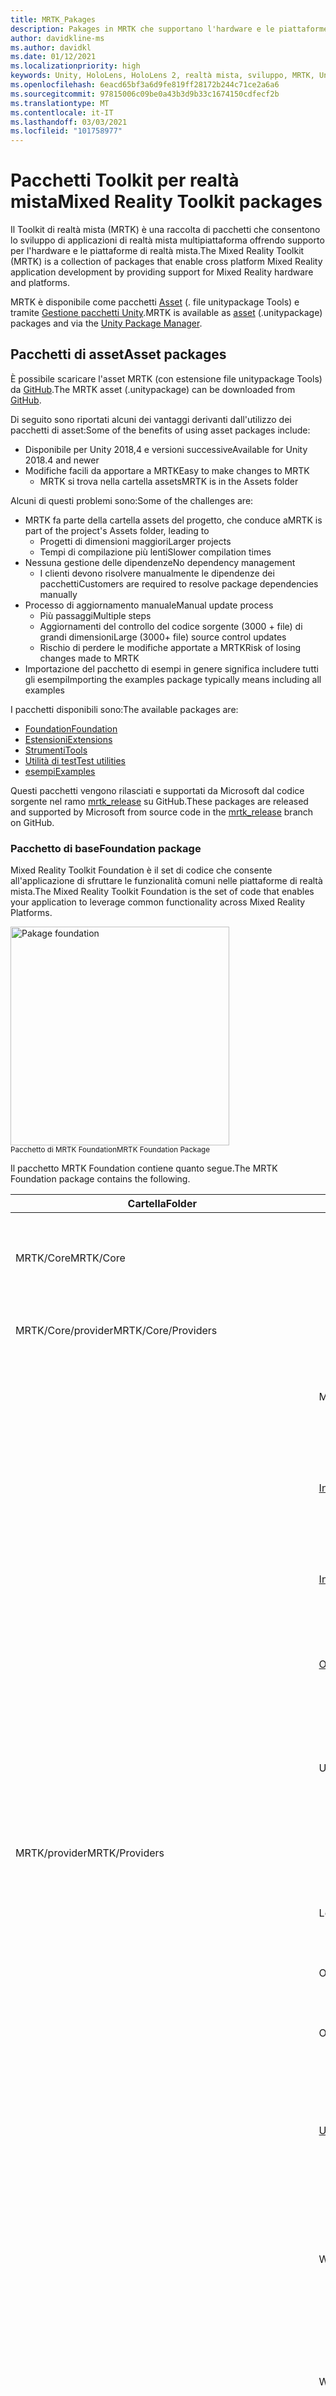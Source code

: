 ```yaml
---
title: MRTK_Pakages
description: Pakages in MRTK che supportano l'hardware e le piattaforme a realtà mista.
author: davidkline-ms
ms.author: davidkl
ms.date: 01/12/2021
ms.localizationpriority: high
keywords: Unity, HoloLens, HoloLens 2, realtà mista, sviluppo, MRTK, Unity pakage Manager,
ms.openlocfilehash: 6eacd65bf3a6d9fe819ff28172b244c71ce2a6a6
ms.sourcegitcommit: 97815006c09be0a43b3d9b33c1674150cdfecf2b
ms.translationtype: MT
ms.contentlocale: it-IT
ms.lasthandoff: 03/03/2021
ms.locfileid: "101758977"
---
```

# <a name="mixed-reality-toolkit-packages"></a><span data-ttu-id="f6be8-104">Pacchetti Toolkit per realtà mista</span><span class="sxs-lookup"><span data-stu-id="f6be8-104">Mixed Reality Toolkit packages</span></span>

<span data-ttu-id="f6be8-105">Il Toolkit di realtà mista (MRTK) è una raccolta di pacchetti che consentono lo sviluppo di applicazioni di realtà mista multipiattaforma offrendo supporto per l'hardware e le piattaforme di realtà mista.</span><span class="sxs-lookup"><span data-stu-id="f6be8-105">The Mixed Reality Toolkit (MRTK) is a collection of packages that enable cross platform Mixed Reality application development by providing support for Mixed Reality hardware and platforms.</span></span>

<span data-ttu-id="f6be8-106">MRTK è disponibile come pacchetti [Asset](#asset-packages) (. file unitypackage Tools) e tramite [Gestione pacchetti Unity](#unity-package-manager).</span><span class="sxs-lookup"><span data-stu-id="f6be8-106">MRTK is available as [asset](#asset-packages) (.unitypackage) packages and via the [Unity Package Manager](#unity-package-manager).</span></span>

## <a name="asset-packages"></a><span data-ttu-id="f6be8-107">Pacchetti di asset</span><span class="sxs-lookup"><span data-stu-id="f6be8-107">Asset packages</span></span>

<span data-ttu-id="f6be8-108">È possibile scaricare l'asset MRTK (con estensione file unitypackage Tools) da [GitHub](https://github.com/microsoft/MixedRealityToolkit-Unity/releases).</span><span class="sxs-lookup"><span data-stu-id="f6be8-108">The MRTK asset (.unitypackage) can be downloaded from [GitHub](https://github.com/microsoft/MixedRealityToolkit-Unity/releases).</span></span>

<span data-ttu-id="f6be8-109">Di seguito sono riportati alcuni dei vantaggi derivanti dall'utilizzo dei pacchetti di asset:</span><span class="sxs-lookup"><span data-stu-id="f6be8-109">Some of the benefits of using asset packages include:</span></span>

- <span data-ttu-id="f6be8-110">Disponibile per Unity 2018,4 e versioni successive</span><span class="sxs-lookup"><span data-stu-id="f6be8-110">Available for Unity 2018.4 and newer</span></span>
- <span data-ttu-id="f6be8-111">Modifiche facili da apportare a MRTK</span><span class="sxs-lookup"><span data-stu-id="f6be8-111">Easy to make changes to MRTK</span></span>
  - <span data-ttu-id="f6be8-112">MRTK si trova nella cartella assets</span><span class="sxs-lookup"><span data-stu-id="f6be8-112">MRTK is in the Assets folder</span></span>

<span data-ttu-id="f6be8-113">Alcuni di questi problemi sono:</span><span class="sxs-lookup"><span data-stu-id="f6be8-113">Some of the challenges are:</span></span>

- <span data-ttu-id="f6be8-114">MRTK fa parte della cartella assets del progetto, che conduce a</span><span class="sxs-lookup"><span data-stu-id="f6be8-114">MRTK is part of the project's Assets folder, leading to</span></span>
  - <span data-ttu-id="f6be8-115">Progetti di dimensioni maggiori</span><span class="sxs-lookup"><span data-stu-id="f6be8-115">Larger projects</span></span>
  - <span data-ttu-id="f6be8-116">Tempi di compilazione più lenti</span><span class="sxs-lookup"><span data-stu-id="f6be8-116">Slower compilation times</span></span>
- <span data-ttu-id="f6be8-117">Nessuna gestione delle dipendenze</span><span class="sxs-lookup"><span data-stu-id="f6be8-117">No dependency management</span></span>
  - <span data-ttu-id="f6be8-118">I clienti devono risolvere manualmente le dipendenze dei pacchetti</span><span class="sxs-lookup"><span data-stu-id="f6be8-118">Customers are required to resolve package dependencies manually</span></span>
- <span data-ttu-id="f6be8-119">Processo di aggiornamento manuale</span><span class="sxs-lookup"><span data-stu-id="f6be8-119">Manual update process</span></span>
  - <span data-ttu-id="f6be8-120">Più passaggi</span><span class="sxs-lookup"><span data-stu-id="f6be8-120">Multiple steps</span></span>
  - <span data-ttu-id="f6be8-121">Aggiornamenti del controllo del codice sorgente (3000 + file) di grandi dimensioni</span><span class="sxs-lookup"><span data-stu-id="f6be8-121">Large (3000+ file) source control updates</span></span>
  - <span data-ttu-id="f6be8-122">Rischio di perdere le modifiche apportate a MRTK</span><span class="sxs-lookup"><span data-stu-id="f6be8-122">Risk of losing changes made to MRTK</span></span>
- <span data-ttu-id="f6be8-123">Importazione del pacchetto di esempi in genere significa includere tutti gli esempi</span><span class="sxs-lookup"><span data-stu-id="f6be8-123">Importing the examples package typically means including all examples</span></span>

<span data-ttu-id="f6be8-124">I pacchetti disponibili sono:</span><span class="sxs-lookup"><span data-stu-id="f6be8-124">The available packages are:</span></span>

- [<span data-ttu-id="f6be8-125">Foundation</span><span class="sxs-lookup"><span data-stu-id="f6be8-125">Foundation</span></span>](#foundation-package)
- [<span data-ttu-id="f6be8-126">Estensioni</span><span class="sxs-lookup"><span data-stu-id="f6be8-126">Extensions</span></span>](#extensions-package)
- [<span data-ttu-id="f6be8-127">Strumenti</span><span class="sxs-lookup"><span data-stu-id="f6be8-127">Tools</span></span>](#tools-package)
- [<span data-ttu-id="f6be8-128">Utilità di test</span><span class="sxs-lookup"><span data-stu-id="f6be8-128">Test utilities</span></span>](#test-utilities-package)
- [<span data-ttu-id="f6be8-129">esempi</span><span class="sxs-lookup"><span data-stu-id="f6be8-129">Examples</span></span>](#examples-package)

<span data-ttu-id="f6be8-130">Questi pacchetti vengono rilasciati e supportati da Microsoft dal codice sorgente nel ramo [mrtk_release](https://github.com/Microsoft/MixedRealityToolkit-Unity/tree/mrtk_release) su GitHub.</span><span class="sxs-lookup"><span data-stu-id="f6be8-130">These packages are released and supported by Microsoft from source code in the [mrtk_release](https://github.com/Microsoft/MixedRealityToolkit-Unity/tree/mrtk_release) branch on GitHub.</span></span>

### <a name="foundation-package"></a><span data-ttu-id="f6be8-131">Pacchetto di base</span><span class="sxs-lookup"><span data-stu-id="f6be8-131">Foundation package</span></span>

<span data-ttu-id="f6be8-132">Mixed Reality Toolkit Foundation è il set di codice che consente all'applicazione di sfruttare le funzionalità comuni nelle piattaforme di realtà mista.</span><span class="sxs-lookup"><span data-stu-id="f6be8-132">The Mixed Reality Toolkit Foundation is the set of code that enables your application to leverage common functionality across Mixed Reality Platforms.</span></span>

<img src="../features/images/input/MRTK_Package_Foundation.png" width="350px" alt="Pakage foundation" style="display:block;">  
<span data-ttu-id="f6be8-133"><sup>Pacchetto di MRTK Foundation</sup></span><span class="sxs-lookup"><span data-stu-id="f6be8-133"><sup>MRTK Foundation Package</sup></span></span>

<span data-ttu-id="f6be8-134">Il pacchetto MRTK Foundation contiene quanto segue.</span><span class="sxs-lookup"><span data-stu-id="f6be8-134">The MRTK Foundation package contains the following.</span></span>

| <span data-ttu-id="f6be8-135">Cartella</span><span class="sxs-lookup"><span data-stu-id="f6be8-135">Folder</span></span> | <span data-ttu-id="f6be8-136">Componente</span><span class="sxs-lookup"><span data-stu-id="f6be8-136">Component</span></span> | <span data-ttu-id="f6be8-137">Descrizione</span><span class="sxs-lookup"><span data-stu-id="f6be8-137">Description</span></span> |
| --- | --- | --- |
| <span data-ttu-id="f6be8-138">MRTK/Core</span><span class="sxs-lookup"><span data-stu-id="f6be8-138">MRTK/Core</span></span> | | <span data-ttu-id="f6be8-139">Interfacce e definizioni di tipi, classi base e shader standard.</span><span class="sxs-lookup"><span data-stu-id="f6be8-139">Interface and type definitions, base classes, standard shader.</span></span> |
| <span data-ttu-id="f6be8-140">MRTK/Core/provider</span><span class="sxs-lookup"><span data-stu-id="f6be8-140">MRTK/Core/Providers</span></span> | | <span data-ttu-id="f6be8-141">Provider di dati indipendenti dalla piattaforma</span><span class="sxs-lookup"><span data-stu-id="f6be8-141">Platform agnostic data providers</span></span> |
| | <span data-ttu-id="f6be8-142">Mani</span><span class="sxs-lookup"><span data-stu-id="f6be8-142">Hands</span></span> | <span data-ttu-id="f6be8-143">Supporto della classe di base e servizi per il rilevamento manuale.</span><span class="sxs-lookup"><span data-stu-id="f6be8-143">Base class support and services for hand tracking.</span></span> |
| | [<span data-ttu-id="f6be8-144">InputAnimation</span><span class="sxs-lookup"><span data-stu-id="f6be8-144">InputAnimation</span></span>](../features/input-simulation/input-animation-recording.md) | <span data-ttu-id="f6be8-145">Supporto per la registrazione dei dati di rilevamento della mano e del movimento Head.</span><span class="sxs-lookup"><span data-stu-id="f6be8-145">Support for recording head movement and hand tracking data.</span></span> |
| | [<span data-ttu-id="f6be8-146">InputSimulation</span><span class="sxs-lookup"><span data-stu-id="f6be8-146">InputSimulation</span></span>](../features/input-simulation/input-simulation-service.md) | <span data-ttu-id="f6be8-147">Supporto per la simulazione in-editor di input mano e occhio.</span><span class="sxs-lookup"><span data-stu-id="f6be8-147">Support for in-editor simulation of hand and eye input.</span></span> |
| | [<span data-ttu-id="f6be8-148">ObjectMeshObserver</span><span class="sxs-lookup"><span data-stu-id="f6be8-148">ObjectMeshObserver</span></span>](../features/spatial-awareness/spatial-object-mesh-observer.md) | <span data-ttu-id="f6be8-149">Osservatore di consapevolezza spaziale che usa un modello 3D come dati.</span><span class="sxs-lookup"><span data-stu-id="f6be8-149">Spatial awareness observer using a 3D model as the data.</span></span> |
| | <span data-ttu-id="f6be8-150">UnityInput</span><span class="sxs-lookup"><span data-stu-id="f6be8-150">UnityInput</span></span> | <span data-ttu-id="f6be8-151">Dispositivi di input comuni (joystick, mouse e così via) implementati tramite l'API di input di Unity.</span><span class="sxs-lookup"><span data-stu-id="f6be8-151">Common input devices (joystick, mouse, etc.) implemented via Unity's input API.</span></span> |
| <span data-ttu-id="f6be8-152">MRTK/provider</span><span class="sxs-lookup"><span data-stu-id="f6be8-152">MRTK/Providers</span></span> | | <span data-ttu-id="f6be8-153">Provider di dati specifici della piattaforma</span><span class="sxs-lookup"><span data-stu-id="f6be8-153">Platform specific data providers</span></span> |
| | <span data-ttu-id="f6be8-154">LeapMotion</span><span class="sxs-lookup"><span data-stu-id="f6be8-154">LeapMotion</span></span> | <span data-ttu-id="f6be8-155">Supporto per UltraLeap Leap Motion controller.</span><span class="sxs-lookup"><span data-stu-id="f6be8-155">Support for the UltraLeap Leap Motion controller.</span></span> |
| | <span data-ttu-id="f6be8-156">OpenVR</span><span class="sxs-lookup"><span data-stu-id="f6be8-156">OpenVR</span></span> | <span data-ttu-id="f6be8-157">Supporto per i dispositivi OpenVR.</span><span class="sxs-lookup"><span data-stu-id="f6be8-157">Support for OpenVR devices.</span></span> |
| | <span data-ttu-id="f6be8-158">Oculus</span><span class="sxs-lookup"><span data-stu-id="f6be8-158">Oculus</span></span> | <span data-ttu-id="f6be8-159">Supporto per dispositivi Oculus, ad esempio la ricerca.</span><span class="sxs-lookup"><span data-stu-id="f6be8-159">Support for Oculus devices, such as the Quest.</span></span> |
| | [<span data-ttu-id="f6be8-160">Unity</span><span class="sxs-lookup"><span data-stu-id="f6be8-160">UnityAR</span></span>](../features/camera-system/unity-ar-camera-settings.md) | <span data-ttu-id="f6be8-161">Sperimentale Provider di impostazioni della fotocamera che consente l'uso di MRTK con i dispositivi mobili AR.</span><span class="sxs-lookup"><span data-stu-id="f6be8-161">(Experimental) Camera settings provider enabling MRTK use with mobile AR devices.</span></span> |
| | <span data-ttu-id="f6be8-162">WindowsMixedReality</span><span class="sxs-lookup"><span data-stu-id="f6be8-162">WindowsMixedReality</span></span> | <span data-ttu-id="f6be8-163">Supporto per i dispositivi di realtà mista di Windows, tra cui Microsoft HoloLens e gli auricolari immersivi.</span><span class="sxs-lookup"><span data-stu-id="f6be8-163">Support for Windows Mixed Reality devices, including Microsoft HoloLens and immersive headsets.</span></span> |
| | <span data-ttu-id="f6be8-164">Windows</span><span class="sxs-lookup"><span data-stu-id="f6be8-164">Windows</span></span> | <span data-ttu-id="f6be8-165">Supporto per le API specifiche di Microsoft Windows, ad esempio la voce e la dettatura.</span><span class="sxs-lookup"><span data-stu-id="f6be8-165">Support for Microsoft Windows specific APIs, for example speech and dictation.</span></span> |
| | <span data-ttu-id="f6be8-166">SDK XR</span><span class="sxs-lookup"><span data-stu-id="f6be8-166">XR SDK</span></span> | <span data-ttu-id="f6be8-167">Sperimentale Supporto per [il nuovo Framework XR di Unity](https://blogs.unity3d.com/2020/01/24/unity-xr-platform-updates/) in unity 2019,3 e versioni successive.</span><span class="sxs-lookup"><span data-stu-id="f6be8-167">(Experimental) Support for [Unity's new XR framework](https://blogs.unity3d.com/2020/01/24/unity-xr-platform-updates/) in Unity 2019.3 and newer.</span></span> |
| <span data-ttu-id="f6be8-168">MRTK/SDK</span><span class="sxs-lookup"><span data-stu-id="f6be8-168">MRTK/SDK</span></span> | | |
| | <span data-ttu-id="f6be8-169">Sperimentale</span><span class="sxs-lookup"><span data-stu-id="f6be8-169">Experimental</span></span> | <span data-ttu-id="f6be8-170">Funzionalità sperimentali, tra cui shader, controlli dell'interfaccia utente e singoli gestori di sistema.</span><span class="sxs-lookup"><span data-stu-id="f6be8-170">Experimental features, including shaders, user interface controls and individual system managers.</span></span> |
| | <span data-ttu-id="f6be8-171">Funzionalità</span><span class="sxs-lookup"><span data-stu-id="f6be8-171">Features</span></span> | <span data-ttu-id="f6be8-172">Funzionalità basata sul pacchetto di base.</span><span class="sxs-lookup"><span data-stu-id="f6be8-172">Functionality that builds upon the Foundation package.</span></span> |
| | <span data-ttu-id="f6be8-173">Profiles</span><span class="sxs-lookup"><span data-stu-id="f6be8-173">Profiles</span></span> | <span data-ttu-id="f6be8-174">Profili predefiniti per i sistemi e i servizi Microsoft Mixed Reality Toolkit.</span><span class="sxs-lookup"><span data-stu-id="f6be8-174">Default profiles for the Microsoft Mixed Reality Toolkit systems and services.</span></span> |
| | <span data-ttu-id="f6be8-175">StandardAssets</span><span class="sxs-lookup"><span data-stu-id="f6be8-175">StandardAssets</span></span> | <span data-ttu-id="f6be8-176">Asset comuni; modelli, trame, materiali e così via</span><span class="sxs-lookup"><span data-stu-id="f6be8-176">Common assets; models, textures, materials, etc.</span></span> |
| <span data-ttu-id="f6be8-177">MRTK/SceneSystemResources</span><span class="sxs-lookup"><span data-stu-id="f6be8-177">MRTK/SceneSystemResources</span></span> | | <span data-ttu-id="f6be8-178">Asset e risorse usati dal sistema di scena</span><span class="sxs-lookup"><span data-stu-id="f6be8-178">Assets and resources used by the Scene System</span></span> |
| <span data-ttu-id="f6be8-179">MRTK/servizi</span><span class="sxs-lookup"><span data-stu-id="f6be8-179">MRTK/Services</span></span> | | |
| | [<span data-ttu-id="f6be8-180">BoundarySystem</span><span class="sxs-lookup"><span data-stu-id="f6be8-180">BoundarySystem</span></span>](../features/boundary/boundary-system-getting-started.md) | <span data-ttu-id="f6be8-181">Sistema che implementa il supporto per i confini VR.</span><span class="sxs-lookup"><span data-stu-id="f6be8-181">System implementing VR boundary support.</span></span> |
| | [<span data-ttu-id="f6be8-182">CameraSystem</span><span class="sxs-lookup"><span data-stu-id="f6be8-182">CameraSystem</span></span>](../features/camera-system/camera-system-overview.md) | <span data-ttu-id="f6be8-183">Sistema che implementa la configurazione della fotocamera e la gestione.</span><span class="sxs-lookup"><span data-stu-id="f6be8-183">System implementing camera configuration and management.</span></span> |
| | [<span data-ttu-id="f6be8-184">DiagnosticsSystem</span><span class="sxs-lookup"><span data-stu-id="f6be8-184">DiagnosticsSystem</span></span>](../features/diagnostics/diagnostics-system-getting-started.md) | <span data-ttu-id="f6be8-185">Implementazione del sistema in Application Diagnostics, ad esempio un Profiler Visual.</span><span class="sxs-lookup"><span data-stu-id="f6be8-185">System implementing in application diagnostics, for example a visual profiler.</span></span> |
| | [<span data-ttu-id="f6be8-186">InputSystem</span><span class="sxs-lookup"><span data-stu-id="f6be8-186">InputSystem</span></span>](../features/input/overview.md) | <span data-ttu-id="f6be8-187">Sistema che fornisce supporto per l'accesso e la gestione dell'input dell'utente.</span><span class="sxs-lookup"><span data-stu-id="f6be8-187">System providing support for accessing and handling user input.</span></span> |
| | [<span data-ttu-id="f6be8-188">SceneSystem</span><span class="sxs-lookup"><span data-stu-id="f6be8-188">SceneSystem</span></span>](../features/scene-system/scene-system-getting-started.md) | <span data-ttu-id="f6be8-189">Sistema che fornisce supporto per le applicazioni multiscena.</span><span class="sxs-lookup"><span data-stu-id="f6be8-189">System providing multi-scene application support.</span></span> |
| | [<span data-ttu-id="f6be8-190">SpatialAwarenessSystem</span><span class="sxs-lookup"><span data-stu-id="f6be8-190">SpatialAwarenessSystem</span></span>](../features/spatial-awareness/spatial-awareness-getting-started.md) | <span data-ttu-id="f6be8-191">Sistema che fornisce supporto per la consapevolezza dell'ambiente dell'utente.</span><span class="sxs-lookup"><span data-stu-id="f6be8-191">System providing support for awareness of the user's environment.</span></span> |
| | [<span data-ttu-id="f6be8-192">TeleportSystem</span><span class="sxs-lookup"><span data-stu-id="f6be8-192">TeleportSystem</span></span>](../features/teleport-system/teleport-system.md) | <span data-ttu-id="f6be8-193">Sistema che fornisce il supporto per il Teleporting (spostandosi sull'esperienza nei salti).</span><span class="sxs-lookup"><span data-stu-id="f6be8-193">System providing support for teleporting (moving about the experience in jumps).</span></span> |
| <span data-ttu-id="f6be8-194">MRTK/StandardAssets</span><span class="sxs-lookup"><span data-stu-id="f6be8-194">MRTK/StandardAssets</span></span> | | <span data-ttu-id="f6be8-195">Shader standard MRTK, materiali di base e altre risorse standard per esperienze di realtà miste</span><span class="sxs-lookup"><span data-stu-id="f6be8-195">MRTK Standard shader, basic materials and other standard assets for mixed reality experiences</span></span> |

### <a name="extensions-package"></a><span data-ttu-id="f6be8-196">Pacchetto di estensioni</span><span class="sxs-lookup"><span data-stu-id="f6be8-196">Extensions package</span></span>

<span data-ttu-id="f6be8-197">Il pacchetto facoltativo Microsoft. MixedRealityToolkit. Unity. Extensions include servizi aggiuntivi che estendono le funzionalità di Microsoft Mixed Reality Toolkit.</span><span class="sxs-lookup"><span data-stu-id="f6be8-197">The optional Microsoft.MixedRealityToolkit.Unity.Extensions package includes additional services that extend the functionality of the Microsoft Mixed Reality Toolkit.</span></span>

> [!NOTE]
> <span data-ttu-id="f6be8-198">Il pacchetto Extensions richiede Microsoft. MixedRealityToolkit. Unity. Foundation.</span><span class="sxs-lookup"><span data-stu-id="f6be8-198">The extensions package requires Microsoft.MixedRealityToolkit.Unity.Foundation.</span></span>

| <span data-ttu-id="f6be8-199">Cartella</span><span class="sxs-lookup"><span data-stu-id="f6be8-199">Folder</span></span> | <span data-ttu-id="f6be8-200">Componente</span><span class="sxs-lookup"><span data-stu-id="f6be8-200">Component</span></span> | <span data-ttu-id="f6be8-201">Descrizione</span><span class="sxs-lookup"><span data-stu-id="f6be8-201">Description</span></span> |
| --- | --- | --- |
| <span data-ttu-id="f6be8-202">MRTK/estensioni</span><span class="sxs-lookup"><span data-stu-id="f6be8-202">MRTK/Extensions</span></span> | |
| | [<span data-ttu-id="f6be8-203">HandPhysicsService</span><span class="sxs-lookup"><span data-stu-id="f6be8-203">HandPhysicsService</span></span>](../features/extensions/hand-physics-service.md) | <span data-ttu-id="f6be8-204">Servizio che aggiunge il supporto per la fisica a mani articolate.</span><span class="sxs-lookup"><span data-stu-id="f6be8-204">Service that adds physics support to articulated hands.</span></span> |
| | <span data-ttu-id="f6be8-205">LostTrackingService</span><span class="sxs-lookup"><span data-stu-id="f6be8-205">LostTrackingService</span></span> | <span data-ttu-id="f6be8-206">Servizio che semplifica la gestione delle perdite di rilevamento nei dispositivi Microsoft HoloLens.</span><span class="sxs-lookup"><span data-stu-id="f6be8-206">Service that simplifies handling of tracking loss on Microsoft HoloLens devices.</span></span> |
| | [<span data-ttu-id="f6be8-207">SceneTransitionService</span><span class="sxs-lookup"><span data-stu-id="f6be8-207">SceneTransitionService</span></span>](../features/extensions/scene-transition-service.md) | <span data-ttu-id="f6be8-208">Servizio che semplifica l'aggiunta di transizioni di scene uniformi.</span><span class="sxs-lookup"><span data-stu-id="f6be8-208">Service that simplifies adding smooth scene transitions.</span></span> |

### <a name="tools-package"></a><span data-ttu-id="f6be8-209">Pacchetto strumenti</span><span class="sxs-lookup"><span data-stu-id="f6be8-209">Tools package</span></span>

<span data-ttu-id="f6be8-210">Il pacchetto facoltativo Microsoft. MixedRealityToolkit. Unity. Tools include strumenti utili che migliorano l'esperienza di sviluppo di realtà mista usando Microsoft Mixed Reality Toolkit.</span><span class="sxs-lookup"><span data-stu-id="f6be8-210">The optional Microsoft.MixedRealityToolkit.Unity.Tools package includes helpful tools that enhance the mixed reality development experience using the Microsoft Mixed Reality Toolkit.</span></span>
<span data-ttu-id="f6be8-211">Questi strumenti si trovano nel menu **utilità di reality Toolkit > Utilities** nell'editor di Unity.</span><span class="sxs-lookup"><span data-stu-id="f6be8-211">These tools are located in the **Mixed Reality Toolkit > Utilities** menu in the Unity Editor.</span></span>

> [!NOTE]
> <span data-ttu-id="f6be8-212">Il pacchetto di strumenti richiede Microsoft. MixedRealityToolkit. Unity. Foundation.</span><span class="sxs-lookup"><span data-stu-id="f6be8-212">The tools package requires Microsoft.MixedRealityToolkit.Unity.Foundation.</span></span>

| <span data-ttu-id="f6be8-213">Cartella</span><span class="sxs-lookup"><span data-stu-id="f6be8-213">Folder</span></span> | <span data-ttu-id="f6be8-214">Componente</span><span class="sxs-lookup"><span data-stu-id="f6be8-214">Component</span></span> | <span data-ttu-id="f6be8-215">Descrizione</span><span class="sxs-lookup"><span data-stu-id="f6be8-215">Description</span></span> |
| --- | --- | --- |
| <span data-ttu-id="f6be8-216">MRTK/strumenti</span><span class="sxs-lookup"><span data-stu-id="f6be8-216">MRTK/Tools</span></span> | |
| | <span data-ttu-id="f6be8-217">BuildWindow</span><span class="sxs-lookup"><span data-stu-id="f6be8-217">BuildWindow</span></span> | <span data-ttu-id="f6be8-218">Strumento che consente di semplificare il processo di compilazione e distribuzione di applicazioni UWP.</span><span class="sxs-lookup"><span data-stu-id="f6be8-218">Tool that helps simplify the process of building and deploying UWP applications.</span></span> |
| | [<span data-ttu-id="f6be8-219">DependencyWindow</span><span class="sxs-lookup"><span data-stu-id="f6be8-219">DependencyWindow</span></span>](../features/tools/dependency-window.md) | <span data-ttu-id="f6be8-220">Strumento che consente di creare un grafico delle dipendenze di asset in un progetto.</span><span class="sxs-lookup"><span data-stu-id="f6be8-220">Tool that creates a dependency graph of assets in a project.</span></span> |
| | [<span data-ttu-id="f6be8-221">ExtensionServiceCreator</span><span class="sxs-lookup"><span data-stu-id="f6be8-221">ExtensionServiceCreator</span></span>](../features/tools/extension-service-creation-wizard.md) | <span data-ttu-id="f6be8-222">Procedura guidata per semplificare la creazione di servizi di estensione.</span><span class="sxs-lookup"><span data-stu-id="f6be8-222">Wizard to assist in creating extension services.</span></span> |
| | [<span data-ttu-id="f6be8-223">MigrationWindow</span><span class="sxs-lookup"><span data-stu-id="f6be8-223">MigrationWindow</span></span>](../features/tools/migration-window.md) | <span data-ttu-id="f6be8-224">Strumento che facilita l'aggiornamento del codice che usa componenti MRTK deprecati.</span><span class="sxs-lookup"><span data-stu-id="f6be8-224">Tool that assists in updating code that uses deprecated MRTK components.</span></span>  |
| | [<span data-ttu-id="f6be8-225">OptimizeWindow</span><span class="sxs-lookup"><span data-stu-id="f6be8-225">OptimizeWindow</span></span>](../features/tools/optimize-window.md) | <span data-ttu-id="f6be8-226">Utilità che consente di automatizzare la configurazione di un progetto di realtà mista per ottenere prestazioni ottimali in Unity.</span><span class="sxs-lookup"><span data-stu-id="f6be8-226">Utility to help automate configuring a mixed reality project for the best performance in Unity.</span></span> |
| | <span data-ttu-id="f6be8-227">ReserializeAssetsUtility</span><span class="sxs-lookup"><span data-stu-id="f6be8-227">ReserializeAssetsUtility</span></span> | <span data-ttu-id="f6be8-228">Fornisce supporto per la riserializzazione di file Unity specifici.</span><span class="sxs-lookup"><span data-stu-id="f6be8-228">Provides support for reserializing specific Unity files.</span></span> |
| | [<span data-ttu-id="f6be8-229">RuntimeTools/strumenti/ControllerMappingTool</span><span class="sxs-lookup"><span data-stu-id="f6be8-229">RuntimeTools/Tools/ControllerMappingTool</span></span>](../features/tools/controller-mapping-tool.md) | <span data-ttu-id="f6be8-230">Utilità che consente agli sviluppatori di determinare rapidamente i mapping di Unity per i controller hardware.</span><span class="sxs-lookup"><span data-stu-id="f6be8-230">Utility enabling developers to quickly determine Unity mappings for hardware controllers.</span></span> |
| | <span data-ttu-id="f6be8-231">ScreenshotUtility</span><span class="sxs-lookup"><span data-stu-id="f6be8-231">ScreenshotUtility</span></span> | <span data-ttu-id="f6be8-232">Abilita l'acquisizione delle immagini dell'applicazione nell'editor di Unity.</span><span class="sxs-lookup"><span data-stu-id="f6be8-232">Enables capturing application images in the Unity editor.</span></span> |
| | <span data-ttu-id="f6be8-233">TextureCombinerWindow</span><span class="sxs-lookup"><span data-stu-id="f6be8-233">TextureCombinerWindow</span></span> | <span data-ttu-id="f6be8-234">Utilità per combinare trame grafiche.</span><span class="sxs-lookup"><span data-stu-id="f6be8-234">Utility to combine graphics textures.</span></span> |
| | [<span data-ttu-id="f6be8-235">Casella degli strumenti</span><span class="sxs-lookup"><span data-stu-id="f6be8-235">Toolbox</span></span>](../features/ux-building-blocks/toolbox.md) | <span data-ttu-id="f6be8-236">Interfaccia utente che semplifica l'individuazione e l'utilizzo dei componenti UX MRTK.</span><span class="sxs-lookup"><span data-stu-id="f6be8-236">UI that makes it easy to discover and use MRTK UX components.</span></span> |

### <a name="test-utilities-package"></a><span data-ttu-id="f6be8-237">Pacchetto di utilità di test</span><span class="sxs-lookup"><span data-stu-id="f6be8-237">Test utilities package</span></span>

<span data-ttu-id="f6be8-238">Il pacchetto Microsoft. MixedRealityToolkit. TestUtilities facoltativo è una raccolta di script helper che consentono agli sviluppatori di [creare facilmente test in modalità di riproduzione](../contributing/unit-tests.md#play-mode-tests).</span><span class="sxs-lookup"><span data-stu-id="f6be8-238">The optional Microsoft.MixedRealityToolkit.TestUtilities package is a collection of helper scripts that enable developers to easily [create play mode tests](../contributing/unit-tests.md#play-mode-tests).</span></span> <span data-ttu-id="f6be8-239">Queste utilità sono particolarmente utili per gli sviluppatori che creano componenti MRTK.</span><span class="sxs-lookup"><span data-stu-id="f6be8-239">These utilities are especially useful for developers creating MRTK components.</span></span>

| <span data-ttu-id="f6be8-240">Cartella</span><span class="sxs-lookup"><span data-stu-id="f6be8-240">Folder</span></span> | <span data-ttu-id="f6be8-241">Componente</span><span class="sxs-lookup"><span data-stu-id="f6be8-241">Component</span></span> | <span data-ttu-id="f6be8-242">Descrizione</span><span class="sxs-lookup"><span data-stu-id="f6be8-242">Description</span></span> |
| --- | --- | --- |
| <span data-ttu-id="f6be8-243">MRTK/test</span><span class="sxs-lookup"><span data-stu-id="f6be8-243">MRTK/Tests</span></span> | |
| | <span data-ttu-id="f6be8-244">TestUtilities</span><span class="sxs-lookup"><span data-stu-id="f6be8-244">TestUtilities</span></span> | <span data-ttu-id="f6be8-245">Metodi per semplificare la creazione di test in modalità di riproduzione, incluse le utilità di simulazione manuale.</span><span class="sxs-lookup"><span data-stu-id="f6be8-245">Methods to simplify creation of play mode tests, including hand simulation utilities.</span></span> |

### <a name="examples-package"></a><span data-ttu-id="f6be8-246">Pacchetto di esempi</span><span class="sxs-lookup"><span data-stu-id="f6be8-246">Examples package</span></span>

<span data-ttu-id="f6be8-247">Il pacchetto degli esempi contiene demo, script di esempio e scene di esempio che esercitano le funzionalità del pacchetto di base.</span><span class="sxs-lookup"><span data-stu-id="f6be8-247">The examples package contains demos, sample scripts, and sample scenes that exercise functionality in the foundation package.</span></span> <span data-ttu-id="f6be8-248">Questo pacchetto contiene la [scena HandInteractionExample](../features/example-scenes/hand-interaction-examples.md) (illustrata di seguito) che contiene oggetti di esempio che rispondono a diversi tipi di input della mano (articolati e non articolati).</span><span class="sxs-lookup"><span data-stu-id="f6be8-248">This package contains the [HandInteractionExample scene](../features/example-scenes/hand-interaction-examples.md) (pictured below) which contains sample objects that respond to various types of hand input (articulated and non-articulated).</span></span>

![Scena HandInteractionExample](../features/images/MRTK_Examples.png)

<span data-ttu-id="f6be8-250">Questo pacchetto contiene anche le demo di rilevamento degli occhi, [documentate qui](../features/example-scenes/eye-tracking-examples-overview.md)</span><span class="sxs-lookup"><span data-stu-id="f6be8-250">This package also contains eye tracking demos, which are [documented here](../features/example-scenes/eye-tracking-examples-overview.md)</span></span>

<span data-ttu-id="f6be8-251">Più in generale, tutte le nuove funzionalità di MRTK devono contenere un esempio corrispondente nel pacchetto degli esempi, approssimativamente seguendo la stessa struttura di cartelle e la stessa posizione.</span><span class="sxs-lookup"><span data-stu-id="f6be8-251">More generally, any new feature in the MRTK should contain a corresponding example in the examples package, roughly following the same folder structure and location.</span></span>

> [!NOTE]
> <span data-ttu-id="f6be8-252">Il pacchetto degli esempi richiede Microsoft. MixedRealityToolkit. Unity. Foundation.</span><span class="sxs-lookup"><span data-stu-id="f6be8-252">The examples package requires Microsoft.MixedRealityToolkit.Unity.Foundation.</span></span>

| <span data-ttu-id="f6be8-253">Cartella</span><span class="sxs-lookup"><span data-stu-id="f6be8-253">Folder</span></span> | <span data-ttu-id="f6be8-254">Componente</span><span class="sxs-lookup"><span data-stu-id="f6be8-254">Component</span></span> | <span data-ttu-id="f6be8-255">Descrizione</span><span class="sxs-lookup"><span data-stu-id="f6be8-255">Description</span></span> |
| --- | --- | --- |
| <span data-ttu-id="f6be8-256">MRTK/esempi</span><span class="sxs-lookup"><span data-stu-id="f6be8-256">MRTK/Examples</span></span> | | |
| | <span data-ttu-id="f6be8-257">Demo</span><span class="sxs-lookup"><span data-stu-id="f6be8-257">Demos</span></span> | <span data-ttu-id="f6be8-258">Scene semplici che illustrano una o due funzionalità correlate.</span><span class="sxs-lookup"><span data-stu-id="f6be8-258">Simple scenes illustrating one or two related features.</span></span> |
| | <span data-ttu-id="f6be8-259">Sperimentale</span><span class="sxs-lookup"><span data-stu-id="f6be8-259">Experimental</span></span> | <span data-ttu-id="f6be8-260">Scene demo che illustrano le funzionalità sperimentali.</span><span class="sxs-lookup"><span data-stu-id="f6be8-260">Demo scenes illustrating experimental features.</span></span> |
| | <span data-ttu-id="f6be8-261">StandardAssets</span><span class="sxs-lookup"><span data-stu-id="f6be8-261">StandardAssets</span></span> | <span data-ttu-id="f6be8-262">Risorse comuni condivise da più scene demo.</span><span class="sxs-lookup"><span data-stu-id="f6be8-262">Common assets shared by multiple demo scenes.</span></span> |

## <a name="unity-package-manager"></a><span data-ttu-id="f6be8-263">Gestione pacchetti Unity</span><span class="sxs-lookup"><span data-stu-id="f6be8-263">Unity Package Manager</span></span>

<span data-ttu-id="f6be8-264">Per le esperienze create usando Unity 2019,4 e versioni successive, MRTK è disponibile tramite [Gestione pacchetti Unity](https://docs.unity3d.com/Manual/Packages.html).</span><span class="sxs-lookup"><span data-stu-id="f6be8-264">For experiences being created using Unity 2019.4 and newer, the MRTK is available via the [Unity Package Manager](https://docs.unity3d.com/Manual/Packages.html).</span></span>

<span data-ttu-id="f6be8-265">Di seguito sono riportati alcuni dei vantaggi derivanti dall'utilizzo dei pacchetti di asset:</span><span class="sxs-lookup"><span data-stu-id="f6be8-265">Some of the benefits of using asset packages include:</span></span>

- <span data-ttu-id="f6be8-266">Progetti più piccoli</span><span class="sxs-lookup"><span data-stu-id="f6be8-266">Smaller projects</span></span>
  - <span data-ttu-id="f6be8-267">Soluzioni di Visual Studio più pulite</span><span class="sxs-lookup"><span data-stu-id="f6be8-267">Cleaner Visual Studio solutions</span></span>
  - <span data-ttu-id="f6be8-268">Un numero inferiore di file da archiviare (MRTK è un riferimento semplice nel `Packages/manifest.json` file)</span><span class="sxs-lookup"><span data-stu-id="f6be8-268">Fewer files to check in (MRTK is a simple reference in the `Packages/manifest.json` file)</span></span>
- <span data-ttu-id="f6be8-269">Compilazione più veloce</span><span class="sxs-lookup"><span data-stu-id="f6be8-269">Faster compilation</span></span>
  - <span data-ttu-id="f6be8-270">Unity non è necessario ricompilare MRTK durante la compilazione</span><span class="sxs-lookup"><span data-stu-id="f6be8-270">Unity does not need to recompile MRTK during building</span></span>
- <span data-ttu-id="f6be8-271">Risoluzione delle dipendenze</span><span class="sxs-lookup"><span data-stu-id="f6be8-271">Dependency resolution</span></span>
  - <span data-ttu-id="f6be8-272">I pacchetti MRTK richiesti vengono installati automaticamente quando si specificano i pacchetti con dipendenze</span><span class="sxs-lookup"><span data-stu-id="f6be8-272">Required MRTK packages are automatically installed when specifying packages with dependencies</span></span>
- <span data-ttu-id="f6be8-273">Facile aggiornamento alle nuove versioni di MRTK</span><span class="sxs-lookup"><span data-stu-id="f6be8-273">Easy update to new MRTK versions</span></span>
  - <span data-ttu-id="f6be8-274">Modificare la versione nel `Packages/manifest.json` file</span><span class="sxs-lookup"><span data-stu-id="f6be8-274">Change the version in the `Packages/manifest.json` file</span></span>

<span data-ttu-id="f6be8-275">Alcuni di questi problemi sono:</span><span class="sxs-lookup"><span data-stu-id="f6be8-275">Some of the challenges are:</span></span>

- <span data-ttu-id="f6be8-276">MRTK non è modificabile</span><span class="sxs-lookup"><span data-stu-id="f6be8-276">MRTK is immutable</span></span>
  - <span data-ttu-id="f6be8-277">Non è possibile apportare modifiche senza che vengano rimosse durante la risoluzione del pacchetto</span><span class="sxs-lookup"><span data-stu-id="f6be8-277">Cannot make changes without them being removed during package resolution</span></span>
- <span data-ttu-id="f6be8-278">MRTK non supporta i pacchetti UPM con Unity 2018,4</span><span class="sxs-lookup"><span data-stu-id="f6be8-278">MRTK does not support UPM packages with Unity 2018.4</span></span>

### <a name="foundation-package"></a><span data-ttu-id="f6be8-279">Pacchetto di base</span><span class="sxs-lookup"><span data-stu-id="f6be8-279">Foundation package</span></span>

<span data-ttu-id="f6be8-280">Il pacchetto di base ( `com.microsoft.mixedreality.toolkit.foundation` ) costituisce la base del Toolkit di realtà mista.</span><span class="sxs-lookup"><span data-stu-id="f6be8-280">The foundation package (`com.microsoft.mixedreality.toolkit.foundation`) forms the basis of the Mixed Reality Toolkit.</span></span>

| <span data-ttu-id="f6be8-281">Cartella</span><span class="sxs-lookup"><span data-stu-id="f6be8-281">Folder</span></span> | <span data-ttu-id="f6be8-282">Componente</span><span class="sxs-lookup"><span data-stu-id="f6be8-282">Component</span></span> | <span data-ttu-id="f6be8-283">Descrizione</span><span class="sxs-lookup"><span data-stu-id="f6be8-283">Description</span></span> |
| --- | --- | --- |
| <span data-ttu-id="f6be8-284">MRTK/Core</span><span class="sxs-lookup"><span data-stu-id="f6be8-284">MRTK/Core</span></span> | | <span data-ttu-id="f6be8-285">Interfacce e definizioni di tipi, classi base e shader standard.</span><span class="sxs-lookup"><span data-stu-id="f6be8-285">Interface and type definitions, base classes, standard shader.</span></span> |
| <span data-ttu-id="f6be8-286">MRTK/Core/provider</span><span class="sxs-lookup"><span data-stu-id="f6be8-286">MRTK/Core/Providers</span></span> | | <span data-ttu-id="f6be8-287">Provider di dati indipendenti dalla piattaforma</span><span class="sxs-lookup"><span data-stu-id="f6be8-287">Platform agnostic data providers</span></span> |
| | <span data-ttu-id="f6be8-288">Mani</span><span class="sxs-lookup"><span data-stu-id="f6be8-288">Hands</span></span> | <span data-ttu-id="f6be8-289">Supporto della classe di base e servizi per il rilevamento manuale.</span><span class="sxs-lookup"><span data-stu-id="f6be8-289">Base class support and services for hand tracking.</span></span> |
| | [<span data-ttu-id="f6be8-290">InputAnimation</span><span class="sxs-lookup"><span data-stu-id="f6be8-290">InputAnimation</span></span>](../features/input-simulation/input-animation-recording.md) | <span data-ttu-id="f6be8-291">Supporto per la registrazione dei dati di rilevamento della mano e del movimento Head.</span><span class="sxs-lookup"><span data-stu-id="f6be8-291">Support for recording head movement and hand tracking data.</span></span> |
| | [<span data-ttu-id="f6be8-292">InputSimulation</span><span class="sxs-lookup"><span data-stu-id="f6be8-292">InputSimulation</span></span>](../features/input-simulation/input-simulation-service.md) | <span data-ttu-id="f6be8-293">Supporto per la simulazione in-editor di input mano e occhio.</span><span class="sxs-lookup"><span data-stu-id="f6be8-293">Support for in-editor simulation of hand and eye input.</span></span> |
| | [<span data-ttu-id="f6be8-294">ObjectMeshObserver</span><span class="sxs-lookup"><span data-stu-id="f6be8-294">ObjectMeshObserver</span></span>](../features/spatial-awareness/spatial-object-mesh-observer.md) | <span data-ttu-id="f6be8-295">Osservatore di consapevolezza spaziale che usa un modello 3D come dati.</span><span class="sxs-lookup"><span data-stu-id="f6be8-295">Spatial awareness observer using a 3D model as the data.</span></span> |
| | <span data-ttu-id="f6be8-296">UnityInput</span><span class="sxs-lookup"><span data-stu-id="f6be8-296">UnityInput</span></span> | <span data-ttu-id="f6be8-297">Dispositivi di input comuni (joystick, mouse e così via) implementati tramite l'API di input di Unity.</span><span class="sxs-lookup"><span data-stu-id="f6be8-297">Common input devices (joystick, mouse, etc.) implemented via Unity's input API.</span></span> |
| <span data-ttu-id="f6be8-298">MRTK/provider</span><span class="sxs-lookup"><span data-stu-id="f6be8-298">MRTK/Providers</span></span> | | <span data-ttu-id="f6be8-299">Provider di dati specifici della piattaforma</span><span class="sxs-lookup"><span data-stu-id="f6be8-299">Platform specific data providers</span></span> |
| | <span data-ttu-id="f6be8-300">LeapMotion</span><span class="sxs-lookup"><span data-stu-id="f6be8-300">LeapMotion</span></span> | <span data-ttu-id="f6be8-301">Supporto per UltraLeap Leap Motion controller.</span><span class="sxs-lookup"><span data-stu-id="f6be8-301">Support for the UltraLeap Leap Motion controller.</span></span> |
| | <span data-ttu-id="f6be8-302">OpenVR</span><span class="sxs-lookup"><span data-stu-id="f6be8-302">OpenVR</span></span> | <span data-ttu-id="f6be8-303">Supporto per i dispositivi OpenVR.</span><span class="sxs-lookup"><span data-stu-id="f6be8-303">Support for OpenVR devices.</span></span> |
| | <span data-ttu-id="f6be8-304">Oculus</span><span class="sxs-lookup"><span data-stu-id="f6be8-304">Oculus</span></span> | <span data-ttu-id="f6be8-305">Supporto per dispositivi Oculus, ad esempio la ricerca.</span><span class="sxs-lookup"><span data-stu-id="f6be8-305">Support for Oculus devices, such as the Quest.</span></span> |
| | [<span data-ttu-id="f6be8-306">Unity</span><span class="sxs-lookup"><span data-stu-id="f6be8-306">UnityAR</span></span>](../features/camera-system/unity-ar-camera-settings.md) | <span data-ttu-id="f6be8-307">Sperimentale Provider di impostazioni della fotocamera che consente l'uso di MRTK con i dispositivi mobili AR.</span><span class="sxs-lookup"><span data-stu-id="f6be8-307">(Experimental) Camera settings provider enabling MRTK use with mobile AR devices.</span></span> |
| | <span data-ttu-id="f6be8-308">WindowsMixedReality</span><span class="sxs-lookup"><span data-stu-id="f6be8-308">WindowsMixedReality</span></span> | <span data-ttu-id="f6be8-309">Supporto per i dispositivi di realtà mista di Windows, tra cui Microsoft HoloLens e gli auricolari immersivi.</span><span class="sxs-lookup"><span data-stu-id="f6be8-309">Support for Windows Mixed Reality devices, including Microsoft HoloLens and immersive headsets.</span></span> |
| | <span data-ttu-id="f6be8-310">Windows</span><span class="sxs-lookup"><span data-stu-id="f6be8-310">Windows</span></span> | <span data-ttu-id="f6be8-311">Supporto per le API specifiche di Microsoft Windows, ad esempio la voce e la dettatura.</span><span class="sxs-lookup"><span data-stu-id="f6be8-311">Support for Microsoft Windows specific APIs, for example speech and dictation.</span></span> |
| | <span data-ttu-id="f6be8-312">SDK XR</span><span class="sxs-lookup"><span data-stu-id="f6be8-312">XR SDK</span></span> | <span data-ttu-id="f6be8-313">Sperimentale Supporto per [il nuovo Framework XR di Unity](https://blogs.unity3d.com/2020/01/24/unity-xr-platform-updates/) in unity 2019,3 e versioni successive.</span><span class="sxs-lookup"><span data-stu-id="f6be8-313">(Experimental) Support for [Unity's new XR framework](https://blogs.unity3d.com/2020/01/24/unity-xr-platform-updates/) in Unity 2019.3 and newer.</span></span> |
| <span data-ttu-id="f6be8-314">MRTK/SDK</span><span class="sxs-lookup"><span data-stu-id="f6be8-314">MRTK/SDK</span></span> | | |
| | <span data-ttu-id="f6be8-315">Sperimentale</span><span class="sxs-lookup"><span data-stu-id="f6be8-315">Experimental</span></span> | <span data-ttu-id="f6be8-316">Funzionalità sperimentali, tra cui shader, controlli dell'interfaccia utente e singoli gestori di sistema.</span><span class="sxs-lookup"><span data-stu-id="f6be8-316">Experimental features, including shaders, user interface controls and individual system managers.</span></span> |
| | <span data-ttu-id="f6be8-317">Funzionalità</span><span class="sxs-lookup"><span data-stu-id="f6be8-317">Features</span></span> | <span data-ttu-id="f6be8-318">Funzionalità basata sul pacchetto di base.</span><span class="sxs-lookup"><span data-stu-id="f6be8-318">Functionality that builds upon the Foundation package.</span></span> |
| | <span data-ttu-id="f6be8-319">Profiles</span><span class="sxs-lookup"><span data-stu-id="f6be8-319">Profiles</span></span> | <span data-ttu-id="f6be8-320">Profili predefiniti per i sistemi e i servizi Microsoft Mixed Reality Toolkit.</span><span class="sxs-lookup"><span data-stu-id="f6be8-320">Default profiles for the Microsoft Mixed Reality Toolkit systems and services.</span></span> |
| | <span data-ttu-id="f6be8-321">StandardAssets</span><span class="sxs-lookup"><span data-stu-id="f6be8-321">StandardAssets</span></span> | <span data-ttu-id="f6be8-322">Asset comuni; modelli, trame, materiali e così via</span><span class="sxs-lookup"><span data-stu-id="f6be8-322">Common assets; models, textures, materials, etc.</span></span> |
| <span data-ttu-id="f6be8-323">MRTK/servizi</span><span class="sxs-lookup"><span data-stu-id="f6be8-323">MRTK/Services</span></span> | | |
| | [<span data-ttu-id="f6be8-324">BoundarySystem</span><span class="sxs-lookup"><span data-stu-id="f6be8-324">BoundarySystem</span></span>](../features/boundary/boundary-system-getting-started.md) | <span data-ttu-id="f6be8-325">Sistema che implementa il supporto per i confini VR.</span><span class="sxs-lookup"><span data-stu-id="f6be8-325">System implementing VR boundary support.</span></span> |
| | [<span data-ttu-id="f6be8-326">CameraSystem</span><span class="sxs-lookup"><span data-stu-id="f6be8-326">CameraSystem</span></span>](../features/camera-system/camera-system-overview.md) | <span data-ttu-id="f6be8-327">Sistema che implementa la configurazione della fotocamera e la gestione.</span><span class="sxs-lookup"><span data-stu-id="f6be8-327">System implementing camera configuration and management.</span></span> |
| | [<span data-ttu-id="f6be8-328">DiagnosticsSystem</span><span class="sxs-lookup"><span data-stu-id="f6be8-328">DiagnosticsSystem</span></span>](../features/diagnostics/diagnostics-system-getting-started.md) | <span data-ttu-id="f6be8-329">Implementazione del sistema in Application Diagnostics, ad esempio un Profiler Visual.</span><span class="sxs-lookup"><span data-stu-id="f6be8-329">System implementing in application diagnostics, for example a visual profiler.</span></span> |
| | [<span data-ttu-id="f6be8-330">InputSystem</span><span class="sxs-lookup"><span data-stu-id="f6be8-330">InputSystem</span></span>](../features/input/overview.md) | <span data-ttu-id="f6be8-331">Sistema che fornisce supporto per l'accesso e la gestione dell'input dell'utente.</span><span class="sxs-lookup"><span data-stu-id="f6be8-331">System providing support for accessing and handling user input.</span></span> |
| | [<span data-ttu-id="f6be8-332">SceneSystem</span><span class="sxs-lookup"><span data-stu-id="f6be8-332">SceneSystem</span></span>](../features/scene-system/scene-system-getting-started.md) | <span data-ttu-id="f6be8-333">Sistema che fornisce supporto per le applicazioni multiscena.</span><span class="sxs-lookup"><span data-stu-id="f6be8-333">System providing multi-scene application support.</span></span> |
| | [<span data-ttu-id="f6be8-334">SpatialAwarenessSystem</span><span class="sxs-lookup"><span data-stu-id="f6be8-334">SpatialAwarenessSystem</span></span>](../features/spatial-awareness/spatial-awareness-getting-started.md) | <span data-ttu-id="f6be8-335">Sistema che fornisce supporto per la consapevolezza dell'ambiente dell'utente.</span><span class="sxs-lookup"><span data-stu-id="f6be8-335">System providing support for awareness of the user's environment.</span></span> |
| | [<span data-ttu-id="f6be8-336">TeleportSystem</span><span class="sxs-lookup"><span data-stu-id="f6be8-336">TeleportSystem</span></span>](../features/teleport-system/teleport-system.md) | <span data-ttu-id="f6be8-337">Sistema che fornisce il supporto per il Teleporting (spostandosi sull'esperienza nei salti).</span><span class="sxs-lookup"><span data-stu-id="f6be8-337">System providing support for teleporting (moving about the experience in jumps).</span></span> |

<span data-ttu-id="f6be8-338">Dipendenze:</span><span class="sxs-lookup"><span data-stu-id="f6be8-338">Dependencies:</span></span>

- <span data-ttu-id="f6be8-339">Asset standard ( `com.microsoft.mixedreality.toolkit.standardassets` )</span><span class="sxs-lookup"><span data-stu-id="f6be8-339">Standard Assets (`com.microsoft.mixedreality.toolkit.standardassets`)</span></span>

### <a name="standard-assets"></a><span data-ttu-id="f6be8-340">Asset standard</span><span class="sxs-lookup"><span data-stu-id="f6be8-340">Standard Assets</span></span>

<span data-ttu-id="f6be8-341">Il pacchetto di asset standard ( `com.microsoft.mixedreality.toolkit.standardassets)` è una raccolta di componenti consigliati per tutte le esperienze di realtà miste, tra cui:</span><span class="sxs-lookup"><span data-stu-id="f6be8-341">The standard assets package (`com.microsoft.mixedreality.toolkit.standardassets)` is a collection of components that are recommended for all mixed reality experiences, including:</span></span>

- <span data-ttu-id="f6be8-342">Shader standard MRTK</span><span class="sxs-lookup"><span data-stu-id="f6be8-342">MRTK Standard shader</span></span>
- <span data-ttu-id="f6be8-343">Materiali di base con lo shader standard MRTK</span><span class="sxs-lookup"><span data-stu-id="f6be8-343">Basic materials using the MRTK Standard shader</span></span>
- <span data-ttu-id="f6be8-344">File audio</span><span class="sxs-lookup"><span data-stu-id="f6be8-344">Audio files</span></span>
- <span data-ttu-id="f6be8-345">Tipi di carattere</span><span class="sxs-lookup"><span data-stu-id="f6be8-345">Fonts</span></span>
- <span data-ttu-id="f6be8-346">Trame</span><span class="sxs-lookup"><span data-stu-id="f6be8-346">Textures</span></span>
- <span data-ttu-id="f6be8-347">Icone</span><span class="sxs-lookup"><span data-stu-id="f6be8-347">Icons</span></span>

> [!Note]
> <span data-ttu-id="f6be8-348">Per evitare modifiche di rilievo basate sulle definizioni degli assembly, gli script usati per controllare alcune funzionalità dello shader standard MRTK non sono inclusi nel pacchetto di asset standard.</span><span class="sxs-lookup"><span data-stu-id="f6be8-348">To avoid breaking changes based on assembly definitions, the scripts used to control some features of the MRTK Standard shader are not included in the standard assets package.</span></span> <span data-ttu-id="f6be8-349">Questi script sono disponibili nel pacchetto di base nella `MRTK/Core/Utilities/StandardShader` cartella.</span><span class="sxs-lookup"><span data-stu-id="f6be8-349">These scripts can be found in the foundation package in the `MRTK/Core/Utilities/StandardShader` folder.</span></span>

<span data-ttu-id="f6be8-350">Dipendenze: nessuna</span><span class="sxs-lookup"><span data-stu-id="f6be8-350">Dependencies: none</span></span>

### <a name="extension-packages"></a><span data-ttu-id="f6be8-351">Pacchetti di estensione</span><span class="sxs-lookup"><span data-stu-id="f6be8-351">Extension packages</span></span>

<span data-ttu-id="f6be8-352">Il pacchetto facoltativo Extensions ( `com.microsoft.mixedreality.toolkit.extensions)` contiene componenti aggiuntivi che espandono la funzionalità del MRTK di.</span><span class="sxs-lookup"><span data-stu-id="f6be8-352">The optional extensions package (`com.microsoft.mixedreality.toolkit.extensions)` contains additional components that expand the functionality of the MRTK.</span></span>

| <span data-ttu-id="f6be8-353">Cartella</span><span class="sxs-lookup"><span data-stu-id="f6be8-353">Folder</span></span> | <span data-ttu-id="f6be8-354">Componente</span><span class="sxs-lookup"><span data-stu-id="f6be8-354">Component</span></span> | <span data-ttu-id="f6be8-355">Descrizione</span><span class="sxs-lookup"><span data-stu-id="f6be8-355">Description</span></span> |
| --- | --- | --- |
| <span data-ttu-id="f6be8-356">MRTK/estensioni</span><span class="sxs-lookup"><span data-stu-id="f6be8-356">MRTK/Extensions</span></span> | |
| | [<span data-ttu-id="f6be8-357">HandPhysicsService</span><span class="sxs-lookup"><span data-stu-id="f6be8-357">HandPhysicsService</span></span>](../features/extensions/hand-physics-service.md) | <span data-ttu-id="f6be8-358">Servizio che aggiunge il supporto per la fisica a mani articolate.</span><span class="sxs-lookup"><span data-stu-id="f6be8-358">Service that adds physics support to articulated hands.</span></span> |
| | <span data-ttu-id="f6be8-359">LostTrackingService</span><span class="sxs-lookup"><span data-stu-id="f6be8-359">LostTrackingService</span></span> | <span data-ttu-id="f6be8-360">Servizio che semplifica la gestione delle perdite di rilevamento nei dispositivi Microsoft HoloLens.</span><span class="sxs-lookup"><span data-stu-id="f6be8-360">Service that simplifies handing of tracking loss on Microsoft HoloLens devices.</span></span> |
| | [<span data-ttu-id="f6be8-361">SceneTransitionService</span><span class="sxs-lookup"><span data-stu-id="f6be8-361">SceneTransitionService</span></span>](../features/extensions/scene-transition-service.md) | <span data-ttu-id="f6be8-362">Servizio che semplifica l'aggiunta di transizioni di scene uniformi.</span><span class="sxs-lookup"><span data-stu-id="f6be8-362">Service that simplifies adding smooth scene transitions.</span></span> |
| | <span data-ttu-id="f6be8-363">Esempi ~</span><span class="sxs-lookup"><span data-stu-id="f6be8-363">Samples~</span></span> | <span data-ttu-id="f6be8-364">Una cartella nascosta (nell'editor di Unity) che contiene le scene di esempio e gli asset.</span><span class="sxs-lookup"><span data-stu-id="f6be8-364">A hidden (in the Unity Editor) folder that contains the sample scenes and assets.</span></span> |

<span data-ttu-id="f6be8-365">Per altri dettagli sul processo di uso dei pacchetti che contengono progetti di esempio, vedere l'articolo relativo al [Toolkit di realtà mista e a gestione pacchetti Unity](../configuration/usingupm.md#using-mixed-reality-toolkit-examples) .</span><span class="sxs-lookup"><span data-stu-id="f6be8-365">More details on the process of using packages containing example projects can be found in the [Mixed Reality Toolkit and Unity Package Manager](../configuration/usingupm.md#using-mixed-reality-toolkit-examples) article.</span></span>

<span data-ttu-id="f6be8-366">Dipendenze:</span><span class="sxs-lookup"><span data-stu-id="f6be8-366">Dependencies:</span></span>

- <span data-ttu-id="f6be8-367">Fondamenta ( `com.microsoft.mixedreality.toolkit.foundation` )</span><span class="sxs-lookup"><span data-stu-id="f6be8-367">Foundation (`com.microsoft.mixedreality.toolkit.foundation`)</span></span>

### <a name="tools-package"></a><span data-ttu-id="f6be8-368">Pacchetto strumenti</span><span class="sxs-lookup"><span data-stu-id="f6be8-368">Tools package</span></span>

<span data-ttu-id="f6be8-369">Il pacchetto di strumenti facoltativo ( `com.microsoft.mixedreality.toolkit.tools)` contiene strumenti utili per la creazione di esperienze di realtà miste.</span><span class="sxs-lookup"><span data-stu-id="f6be8-369">The optional tools package (`com.microsoft.mixedreality.toolkit.tools)` contains tools that are useful for creating mixed reality experiences.</span></span> <span data-ttu-id="f6be8-370">In generale, questi strumenti sono componenti dell'editor e il codice non viene fornito come parte di un'applicazione.</span><span class="sxs-lookup"><span data-stu-id="f6be8-370">In general, these tools are editor components and their code does not ship as part of an application.</span></span>

| <span data-ttu-id="f6be8-371">Cartella</span><span class="sxs-lookup"><span data-stu-id="f6be8-371">Folder</span></span> | <span data-ttu-id="f6be8-372">Componente</span><span class="sxs-lookup"><span data-stu-id="f6be8-372">Component</span></span> | <span data-ttu-id="f6be8-373">Descrizione</span><span class="sxs-lookup"><span data-stu-id="f6be8-373">Description</span></span> |
| --- | --- | --- |
| <span data-ttu-id="f6be8-374">MRTK/strumenti</span><span class="sxs-lookup"><span data-stu-id="f6be8-374">MRTK/Tools</span></span> | |
| | <span data-ttu-id="f6be8-375">BuildWindow</span><span class="sxs-lookup"><span data-stu-id="f6be8-375">BuildWindow</span></span> | <span data-ttu-id="f6be8-376">Strumento che consente di semplificare il processo di compilazione e distribuzione di applicazioni UWP.</span><span class="sxs-lookup"><span data-stu-id="f6be8-376">Tool that helps simplify the process of building and deploying UWP applications.</span></span> |
| | [<span data-ttu-id="f6be8-377">DependencyWindow</span><span class="sxs-lookup"><span data-stu-id="f6be8-377">DependencyWindow</span></span>](../features/tools/dependency-window.md) | <span data-ttu-id="f6be8-378">Strumento che consente di creare un grafico delle dipendenze di asset in un progetto.</span><span class="sxs-lookup"><span data-stu-id="f6be8-378">Tool that creates a dependency graph of assets in a project.</span></span> |
| | [<span data-ttu-id="f6be8-379">ExtensionServiceCreator</span><span class="sxs-lookup"><span data-stu-id="f6be8-379">ExtensionServiceCreator</span></span>](../features/tools/extension-service-creation-wizard.md) | <span data-ttu-id="f6be8-380">Procedura guidata per semplificare la creazione di servizi di estensione.</span><span class="sxs-lookup"><span data-stu-id="f6be8-380">Wizard to assist in creating extension services.</span></span> |
| | [<span data-ttu-id="f6be8-381">MigrationWindow</span><span class="sxs-lookup"><span data-stu-id="f6be8-381">MigrationWindow</span></span>](../features/tools/migration-window.md) | <span data-ttu-id="f6be8-382">Strumento che facilita l'aggiornamento del codice che usa componenti MRTK deprecati.</span><span class="sxs-lookup"><span data-stu-id="f6be8-382">Tool that assists in updating code that uses deprecated MRTK components.</span></span>  |
| | [<span data-ttu-id="f6be8-383">OptimizeWindow</span><span class="sxs-lookup"><span data-stu-id="f6be8-383">OptimizeWindow</span></span>](../features/tools/optimize-window.md) | <span data-ttu-id="f6be8-384">Utilità che consente di automatizzare la configurazione di un progetto di realtà mista per ottenere prestazioni ottimali in Unity.</span><span class="sxs-lookup"><span data-stu-id="f6be8-384">Utility to help automate configuring a mixed reality project for the best performance in Unity.</span></span> |
| | <span data-ttu-id="f6be8-385">ReserializeAssetsUtility</span><span class="sxs-lookup"><span data-stu-id="f6be8-385">ReserializeAssetsUtility</span></span> | <span data-ttu-id="f6be8-386">Fornisce supporto per la riserializzazione di file Unity specifici.</span><span class="sxs-lookup"><span data-stu-id="f6be8-386">Provides support for reserializing specific Unity files.</span></span> |
| | [<span data-ttu-id="f6be8-387">RuntimeTools/strumenti/ControllerMappingTool</span><span class="sxs-lookup"><span data-stu-id="f6be8-387">RuntimeTools/Tools/ControllerMappingTool</span></span>](../features/tools/controller-mapping-tool.md) | <span data-ttu-id="f6be8-388">Utilità che consente agli sviluppatori di determinare rapidamente i mapping di Unity per i controller hardware.</span><span class="sxs-lookup"><span data-stu-id="f6be8-388">Utility enabling developers to quickly determine Unity mappings for hardware controllers.</span></span> |
| | <span data-ttu-id="f6be8-389">ScreenshotUtility</span><span class="sxs-lookup"><span data-stu-id="f6be8-389">ScreenshotUtility</span></span> | <span data-ttu-id="f6be8-390">Abilita l'acquisizione delle immagini dell'applicazione nell'editor di Unity.</span><span class="sxs-lookup"><span data-stu-id="f6be8-390">Enables capturing application images in the Unity editor.</span></span> |
| | <span data-ttu-id="f6be8-391">TextureCombinerWindow</span><span class="sxs-lookup"><span data-stu-id="f6be8-391">TextureCombinerWindow</span></span> | <span data-ttu-id="f6be8-392">Utilità per combinare trame grafiche.</span><span class="sxs-lookup"><span data-stu-id="f6be8-392">Utility to combine graphics textures.</span></span> |
| | [<span data-ttu-id="f6be8-393">Casella degli strumenti</span><span class="sxs-lookup"><span data-stu-id="f6be8-393">Toolbox</span></span>](../features/ux-building-blocks/toolbox.md) | <span data-ttu-id="f6be8-394">Interfaccia utente che semplifica l'individuazione e l'utilizzo dei componenti UX MRTK.</span><span class="sxs-lookup"><span data-stu-id="f6be8-394">UI that makes it easy to discover and use MRTK UX components.</span></span> |

<span data-ttu-id="f6be8-395">Dipendenze:</span><span class="sxs-lookup"><span data-stu-id="f6be8-395">Dependencies:</span></span>

- <span data-ttu-id="f6be8-396">Fondamenta ( `com.microsoft.mixedreality.toolkit.foundation` )</span><span class="sxs-lookup"><span data-stu-id="f6be8-396">Foundation (`com.microsoft.mixedreality.toolkit.foundation`)</span></span>

### <a name="test-utilities-package"></a><span data-ttu-id="f6be8-397">Pacchetto di utilità di test</span><span class="sxs-lookup"><span data-stu-id="f6be8-397">Test utilities package</span></span>

<span data-ttu-id="f6be8-398">Il pacchetto di utilità di test facoltativo ( `com.microsoft.mixedreality.toolkit.testutilities` ) contiene una raccolta di script helper che consentono agli sviluppatori di creare facilmente test in modalità di riproduzione.</span><span class="sxs-lookup"><span data-stu-id="f6be8-398">The optional test utilities package (`com.microsoft.mixedreality.toolkit.testutilities`) contains a collection of helper scripts that enable developers to easily create play mode tests.</span></span> <span data-ttu-id="f6be8-399">Queste utilità sono particolarmente utili per gli sviluppatori che creano componenti MRTK.</span><span class="sxs-lookup"><span data-stu-id="f6be8-399">These utilities are especially useful for developers creating MRTK components.</span></span>

| <span data-ttu-id="f6be8-400">Cartella</span><span class="sxs-lookup"><span data-stu-id="f6be8-400">Folder</span></span> | <span data-ttu-id="f6be8-401">Componente</span><span class="sxs-lookup"><span data-stu-id="f6be8-401">Component</span></span> | <span data-ttu-id="f6be8-402">Descrizione</span><span class="sxs-lookup"><span data-stu-id="f6be8-402">Description</span></span> |
| --- | --- | --- |
| <span data-ttu-id="f6be8-403">MRTK/test</span><span class="sxs-lookup"><span data-stu-id="f6be8-403">MRTK/Tests</span></span> | |
| | <span data-ttu-id="f6be8-404">TestUtilities</span><span class="sxs-lookup"><span data-stu-id="f6be8-404">TestUtilities</span></span> | <span data-ttu-id="f6be8-405">Metodi per semplificare la creazione di test in modalità di riproduzione, incluse le utilità di simulazione manuale.</span><span class="sxs-lookup"><span data-stu-id="f6be8-405">Methods to simplify creation of play mode tests, including hand simulation utilities.</span></span> |

<span data-ttu-id="f6be8-406">Dipendenze:</span><span class="sxs-lookup"><span data-stu-id="f6be8-406">Dependencies:</span></span>

- <span data-ttu-id="f6be8-407">Fondamenta ( `com.microsoft.mixedreality.toolkit.foundation` )</span><span class="sxs-lookup"><span data-stu-id="f6be8-407">Foundation (`com.microsoft.mixedreality.toolkit.foundation`)</span></span>

### <a name="examples-package"></a><span data-ttu-id="f6be8-408">Pacchetto di esempi</span><span class="sxs-lookup"><span data-stu-id="f6be8-408">Examples package</span></span>

<span data-ttu-id="f6be8-409">Il pacchetto degli esempi ( `com.microsoft.mixedreality.toolkit.examples` ) è strutturato per consentire agli sviluppatori di importare solo gli esempi di interesse.</span><span class="sxs-lookup"><span data-stu-id="f6be8-409">The examples package (`com.microsoft.mixedreality.toolkit.examples`), is structured to allow developers to import only the examples of interest.</span></span>

<span data-ttu-id="f6be8-410">Per altri dettagli sul processo di uso dei pacchetti che contengono progetti di esempio, vedere l'articolo relativo al [Toolkit di realtà mista e a gestione pacchetti Unity](../configuration/usingupm.md#using-mixed-reality-toolkit-examples) .</span><span class="sxs-lookup"><span data-stu-id="f6be8-410">More details on the process of using packages containing example projects can be found in the [Mixed Reality Toolkit and Unity Package Manager](../configuration/usingupm.md#using-mixed-reality-toolkit-examples) article.</span></span>

| <span data-ttu-id="f6be8-411">Cartella</span><span class="sxs-lookup"><span data-stu-id="f6be8-411">Folder</span></span> | <span data-ttu-id="f6be8-412">Componente</span><span class="sxs-lookup"><span data-stu-id="f6be8-412">Component</span></span> | <span data-ttu-id="f6be8-413">Descrizione</span><span class="sxs-lookup"><span data-stu-id="f6be8-413">Description</span></span> |
| --- | --- | --- |
| <span data-ttu-id="f6be8-414">MRTK/esempi</span><span class="sxs-lookup"><span data-stu-id="f6be8-414">MRTK/Examples</span></span> | | |
| | <span data-ttu-id="f6be8-415">Esempi ~</span><span class="sxs-lookup"><span data-stu-id="f6be8-415">Samples~</span></span> | <span data-ttu-id="f6be8-416">Una cartella nascosta (nell'editor di Unity) che contiene le scene di esempio e gli asset.</span><span class="sxs-lookup"><span data-stu-id="f6be8-416">A hidden (in the Unity Editor) folder that contains the sample scenes and assets.</span></span> |
| | <span data-ttu-id="f6be8-417">StandardAssets</span><span class="sxs-lookup"><span data-stu-id="f6be8-417">StandardAssets</span></span> | <span data-ttu-id="f6be8-418">Risorse comuni condivise da più scene demo.</span><span class="sxs-lookup"><span data-stu-id="f6be8-418">Common assets shared by multiple demo scenes.</span></span> |

<span data-ttu-id="f6be8-419">Dipendenze:</span><span class="sxs-lookup"><span data-stu-id="f6be8-419">Dependencies:</span></span>

- <span data-ttu-id="f6be8-420">Fondamenta ( `com.microsoft.mixedreality.toolkit.foundation` )</span><span class="sxs-lookup"><span data-stu-id="f6be8-420">Foundation (`com.microsoft.mixedreality.toolkit.foundation`)</span></span>
- <span data-ttu-id="f6be8-421">Estensioni (`com.microsoft.mixedreality.toolkit.extensions`)</span><span class="sxs-lookup"><span data-stu-id="f6be8-421">Extensions (`com.microsoft.mixedreality.toolkit.extensions`)</span></span>

## <a name="see-also"></a><span data-ttu-id="f6be8-422">Vedi anche</span><span class="sxs-lookup"><span data-stu-id="f6be8-422">See also</span></span>

- [<span data-ttu-id="f6be8-423">Panoramica dell'architettura</span><span class="sxs-lookup"><span data-stu-id="f6be8-423">Architecture Overview</span></span>](../architecture/overview.md)
- [<span data-ttu-id="f6be8-424">Sistemi, servizi di estensione e provider di dati</span><span class="sxs-lookup"><span data-stu-id="f6be8-424">Systems, Extension Services and Data Providers</span></span>](../architecture/systems-extensions-providers.md)
- [<span data-ttu-id="f6be8-425">Toolkit per realtà mista e gestione pacchetti Unity</span><span class="sxs-lookup"><span data-stu-id="f6be8-425">Mixed Reality Toolkit and Unity Package Manager</span></span>](../configuration/usingupm.md)
